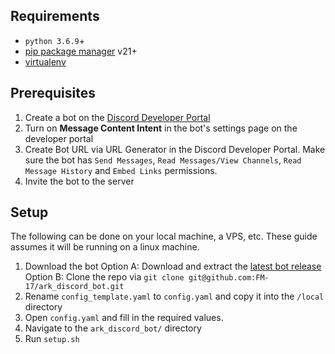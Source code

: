 ## Requirements
- `python 3.6.9`+ 
- [pip package manager](https://pip.pypa.io/en/latest/installation/) v21+ 
- [virtualenv](https://virtualenv.pypa.io/en/latest/)

## Prerequisites
1. Create a bot on the [Discord Developer Portal](https://discordapp.com/developers/)
2. Turn on **Message Content Intent** in the bot's settings page on the developer portal
3. Create Bot URL via URL Generator in the Discord Developer Portal. Make sure the bot has `Send Messages`, `Read Messages/View Channels`, `Read Message History` and `Embed Links` permissions.
4. Invite the bot to the server

## Setup
The following can be done on your local machine, a VPS, etc. These guide assumes it will be running on a linux machine.

1. Download the bot
    Option A: Download and extract the [latest bot release](https://github.com/FM-17/ark_discord_bot/releases/latest) 
    Option B: Clone the repo via `git clone git@github.com:FM-17/ark_discord_bot.git` 
2. Rename `config_template.yaml` to `config.yaml` and copy it into the `/local` directory
3. Open `config.yaml` and fill in the required values.
4. Navigate to the `ark_discord_bot/` directory
5. Run `setup.sh`

